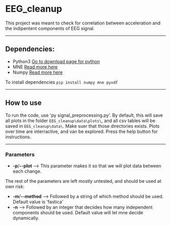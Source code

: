 EEG_cleanup
===========
This project was meant to check for correlation between acceleration and the indipentent components of EEG signal.

***
Dependencies:
-------------
* Python3 [Go to download page for python](https://www.python.org/downloads/)
* MNE [Read more here](https://mne.tools/stable/index.html)
* Numpy [Read more here](https://numpy.org/)

To install dependencies `pip install numpy mne pyxdf`

***
How to use
----------
To run the code, use 'py signal_preprocessing.py'.
By default, this will save all plots in the folder `EEG_cleanup\data\plots\`, and all csv tables will be saved in `EEG_cleanup\data\`. Make suer that those directories exists.
Plots over time are interractive, and van be explored. Press the help button for instructions.

***
### Parameters
* __-p__/__--plot__ --> This parameter makes it so that we will plot data between each change. 

The rest of the parameters are left mostly untested, and should be used at own risk:
* __-m__/__--method__ --> Followed by a string of which method should be used. Default value is 'fastica'
* __-n__ --> Followed by an integer that deciides how many independent components should be used. Default value will let mne decide dynamically.
